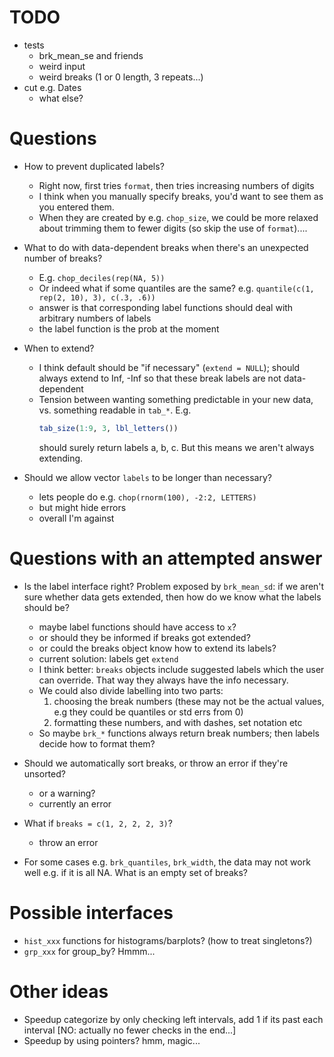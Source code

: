 

# TODO

* tests
  - brk_mean_se and friends
  - weird input
  - weird breaks (1 or 0 length, 3 repeats...)
* cut e.g. Dates
  - what else?



# Questions

* How to prevent duplicated labels?
  - Right now, first tries `format`, then tries increasing numbers of digits
  - I think when you manually specify breaks, you'd want to see them as you
    entered them.
  - When they are created by e.g. `chop_size`, we could be more relaxed about
    trimming them to fewer digits (so skip the use of `format`)....
  
* What to do with data-dependent breaks when there's an unexpected number
  of breaks? 
  - E.g. `chop_deciles(rep(NA, 5))`
  - Or indeed what if some quantiles are the same? e.g.
  `quantile(c(1, rep(2, 10), 3), c(.3, .6))`
  - answer is that corresponding label functions should deal with arbitrary 
    numbers of labels
  - the label function is the prob at the moment

* When to extend?
  - I think default should be "if necessary" (`extend = NULL`); should always
    extend to Inf, -Inf so that these break labels are not data-dependent
  - Tension between wanting something predictable in your new data, vs. something
    readable in `tab_*`. E.g.
    ```r
    tab_size(1:9, 3, lbl_letters()) 
    ```
    should surely return labels a, b, c. But this means we aren't always
    extending.
    
* Should we allow vector `labels` to be longer than necessary?
  + lets people do e.g. `chop(rnorm(100), -2:2, LETTERS)`
  - but might hide errors
  - overall I'm against
  
# Questions with an attempted answer

* Is the label interface right? Problem exposed by `brk_mean_sd`: if 
  we aren't sure whether data gets extended, then how do we know what
  the labels should be?
  - maybe label functions should have access to `x`?
  - or should they be informed if breaks got extended?
  - or could the breaks object know how to extend its labels?
  - current solution: labels get `extend`
  - I think better: `breaks` objects include suggested labels which
    the user can override. That way they always have the info necessary.
  - We could also divide labelling into two parts:
    1. choosing the break numbers (these may not be the actual values, e.g
      they could be quantiles or std errs from 0)
    2. formatting these numbers, and with dashes, set notation etc
  - So maybe `brk_*` functions always return break numbers;
    then labels decide how to format them?
  
* Should we automatically sort breaks, or throw an error if they're unsorted?
  - or a warning?
  - currently an error

* What if `breaks = c(1, 2, 2, 2, 3)`?
  - throw an error

* For some cases e.g. `brk_quantiles`, `brk_width`, the data may not work
  well e.g. if it is all NA. What is an empty set of breaks?


# Possible interfaces

- `hist_xxx` functions for histograms/barplots? (how to treat singletons?)
- `grp_xxx` for group_by? Hmmm...

# Other ideas

- Speedup categorize by only checking left intervals, add 1 if its past
  each interval [NO: actually no fewer checks in the end...]
- Speedup by using pointers? hmm, magic...


